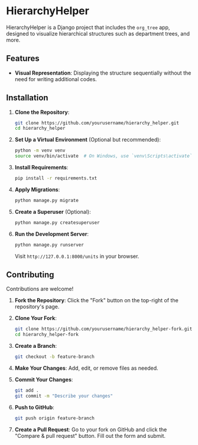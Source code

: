 # HierarchyHelper

HierarchyHelper is a Django project that includes the `org_tree` app, designed to visualize hierarchical structures such as department trees, and more.
## Features
- **Visual Representation**: Displaying the structure sequentially without the need for writing additional codes.

## Installation

1. **Clone the Repository**: 

    ```bash
    git clone https://github.com/yourusername/hierarchy_helper.git
    cd hierarchy_helper
    ```

2. **Set Up a Virtual Environment** (Optional but recommended):

    ```bash
    python -m venv venv
    source venv/bin/activate  # On Windows, use `venv\Scripts\activate`
    ```

3. **Install Requirements**:

    ```bash
    pip install -r requirements.txt
    ```

4. **Apply Migrations**:

    ```bash
    python manage.py migrate
    ```

5. **Create a Superuser** (Optional):

    ```bash
    python manage.py createsuperuser
    ```

6. **Run the Development Server**:

    ```bash
    python manage.py runserver
    ```

    Visit `http://127.0.0.1:8000/units` in your browser.

## Contributing

Contributions are welcome!

1. **Fork the Repository**: Click the "Fork" button on the top-right of the repository's page.
2. **Clone Your Fork**: 

    ```bash
    git clone https://github.com/yourusername/hierarchy_helper-fork.git
    cd hierarchy_helper-fork
    ```

3. **Create a Branch**: 

    ```bash
    git checkout -b feature-branch
    ```

4. **Make Your Changes**: Add, edit, or remove files as needed.
5. **Commit Your Changes**: 

    ```bash
    git add .
    git commit -m "Describe your changes"
    ```

6. **Push to GitHub**: 

    ```bash
    git push origin feature-branch
    ```

7. **Create a Pull Request**: Go to your fork on GitHub and click the "Compare & pull request" button. Fill out the form and submit.
